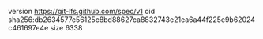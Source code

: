 version https://git-lfs.github.com/spec/v1
oid sha256:db2634577c56125c8bd88627ca8832743e21ea6a44f225e9b62024c461697e4e
size 6338
